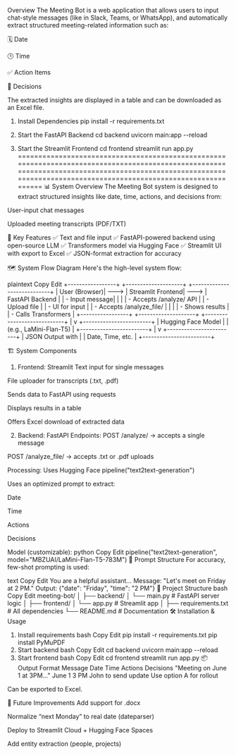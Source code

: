Overview
The Meeting Bot is a web application that allows users to input chat-style messages (like in Slack, Teams, or WhatsApp), and automatically extract structured meeting-related information such as:

🗓 Date

🕒 Time

✅ Action Items

🧠 Decisions

The extracted insights are displayed in a table and can be downloaded as an Excel file.


1. Install Dependencies
pip install -r requirements.txt

2. Start the FastAPI Backend
cd backend
uvicorn main:app --reload

3. Start the Streamlit Frontend
cd frontend
streamlit run app.py
==================================================================================================================================================================================================================
📊 System Overview
The Meeting Bot system is designed to extract structured insights like date, time, actions, and decisions from:

User-input chat messages

Uploaded meeting transcripts (PDF/TXT)

📌 Key Features
✅ Text and file input
✅ FastAPI-powered backend using open-source LLM
✅ Transformers model via Hugging Face
✅ Streamlit UI with export to Excel
✅ JSON-format extraction for accuracy

🗺️ System Flow Diagram
Here's the high-level system flow:

plaintext
Copy
Edit
+-----------------+         +--------------------+         +----------------------------+
|   User (Browser)|  --->   |  Streamlit Frontend|  --->   |   FastAPI Backend          |
|  - Input message|         |                    |         |  - Accepts /analyze/ API   |
|  - Upload file  |         |  - UI for input    |         |  - Accepts /analyze_file/  |
|                 |         |  - Shows results   |         |  - Calls Transformers      |
+-----------------+         +--------------------+         +----------------------------+
                                                                  |
                                                                  v
                                                      +------------------------+
                                                      | Hugging Face Model     |
                                                      | (e.g., LaMini-Flan-T5) |
                                                      +------------------------+
                                                                  |
                                                                  v
                                                      +------------------------+
                                                      | JSON Output with       |
                                                      | Date, Time, etc.       |
                                                      +------------------------+

🏗️ System Components
1. Frontend: Streamlit
Text input for single messages

File uploader for transcripts (.txt, .pdf)

Sends data to FastAPI using requests

Displays results in a table

Offers Excel download of extracted data

2. Backend: FastAPI
Endpoints:
POST /analyze/ → accepts a single message

POST /analyze_file/ → accepts .txt or .pdf uploads

Processing:
Uses Hugging Face pipeline("text2text-generation")

Uses an optimized prompt to extract:

Date

Time

Actions

Decisions

Model (customizable):
python
Copy
Edit
pipeline("text2text-generation", model="MBZUAI/LaMini-Flan-T5-783M")
🧠 Prompt Structure
For accuracy, few-shot prompting is used:

text
Copy
Edit
You are a helpful assistant...
Message: "Let's meet on Friday at 2 PM."
Output:
{"date": "Friday", "time": "2 PM"}
📁 Project Structure
bash
Copy
Edit
meeting-bot/
│
├── backend/
│   └── main.py         # FastAPI server logic
│
├── frontend/
│   └── app.py          # Streamlit app
│
├── requirements.txt    # All dependencies
└── README.md           # Documentation
🛠️ Installation & Usage
1. Install requirements
bash
Copy
Edit
pip install -r requirements.txt
pip install PyMuPDF
2. Start backend
bash
Copy
Edit
cd backend
uvicorn main:app --reload
3. Start frontend
bash
Copy
Edit
cd frontend
streamlit run app.py
📦 Output Format
Message	Date	Time	Actions	Decisions
"Meeting on June 1 at 3PM..."	June 1	3 PM	John to send update	Use option A for rollout

Can be exported to Excel.

🧩 Future Improvements
 Add support for .docx

 Normalize “next Monday” to real date (dateparser)

 Deploy to Streamlit Cloud + Hugging Face Spaces

 Add entity extraction (people, projects)
